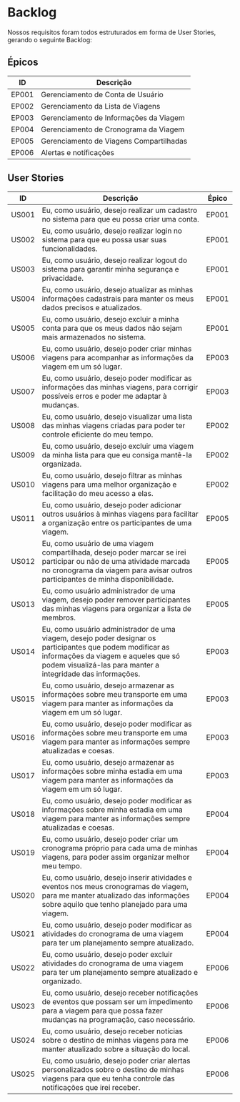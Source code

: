 # Backlog

Nossos requisitos foram todos estruturados em forma de User Stories, gerando o seguinte Backlog:

## Épicos

|   ID   |  Descrição                              |
| ------ | --------------------------------------- |
| EP001  | Gerenciamento de Conta de Usuário       |
| EP002  | Gerenciamento da Lista de Viagens       |
| EP003  | Gerenciamento de Informações da Viagem  |
| EP004  | Gerenciamento de Cronograma da Viagem   |
| EP005  | Gerenciamento de Viagens Compartilhadas |
| EP006  | Alertas e notíficações                  |

## User Stories

|   ID   |  Descrição                                                                                                                                                                                                        | Épico |
| ------ | ----------------------------------------------------------------------------------------------------------------------------------------------------------------------------------------------------------------- | ----- |
| US001  | Eu, como usuário, desejo realizar um cadastro no sistema para que eu possa criar uma conta.                                                                                                                       | EP001 |
| US002  | Eu, como usuário, desejo realizar login no sistema para que eu possa usar suas funcionalidades.                                                                                                                   | EP001 |
| US003  | Eu, como usuário, desejo realizar logout do sistema para garantir minha segurança e privacidade.                                                                                                                  | EP001 |
| US004  | Eu, como usuário, desejo atualizar as minhas informações cadastrais para manter os meus dados precisos e atualizados.                                                                                             | EP001 |
| US005  | Eu, como usuário, desejo excluir a minha conta para que os meus dados não sejam mais armazenados no sistema.                                                                                                      | EP001 |
| US006  | Eu, como usuário, desejo poder criar minhas viagens para acompanhar as informações da viagem em um só lugar.                                                                                                      | EP003 |
| US007  | Eu, como usuário, desejo poder modificar as informações das minhas viagens, para corrigir possíveis erros e poder me adaptar à mudanças.                                                                          | EP003 |
| US008  | Eu, como usuário, desejo visualizar uma lista das minhas viagens criadas para poder ter controle eficiente do meu tempo.                                                                                          | EP002 |
| US009  | Eu, como usuário, desejo excluir uma viagem da minha lista para que eu consiga mantê-la organizada.                                                                                                               | EP002 |
| US010  | Eu, como usuário, desejo filtrar as minhas viagens para uma melhor organização e facilitação do meu acesso a elas.                                                                                                | EP002 |
| US011  | Eu, como usuário, desejo poder adicionar outros usuários à minhas viagens para facilitar a organização entre os participantes de uma viagem.                                                                      | EP005 |
| US012  | Eu, como usuário de uma viagem compartilhada, desejo poder marcar se irei participar ou não de uma atividade marcada no cronograma da viagem para avisar outros participantes de minha disponibilidade.           | EP005 |
| US013  | Eu, como usuário administrador de uma viagem, desejo poder remover participantes das minhas viagens para organizar a lista de membros.                                                                            | EP005 |
| US014  | Eu, como usuário administrador de uma viagem, desejo poder designar os participantes que podem modificar as informações da viagem e aqueles que só podem visualizá-las para manter a integridade das informações. | EP003 |
| US015  | Eu, como usuário, desejo armazenar as informações sobre meu transporte em uma viagem para manter as informações da viagem em um só lugar.                                                                         | EP003 |
| US016  | Eu, como usuário, desejo poder modificar as informações sobre meu transporte em uma viagem para manter as informações sempre atualizadas e coesas.                                                                | EP003 |
| US017  | Eu, como usuário, desejo armazenar as informações sobre minha estadia em uma viagem para manter as informações da viagem em um só lugar.                                                                          | EP003 |
| US018  | Eu, como usuário, desejo poder modificar as informações sobre minha estadia em uma viagem para manter as informações sempre atualizadas e coesas.                                                                 | EP004 |
| US019  | Eu, como usuário, desejo poder criar um cronograma próprio para cada uma de minhas viagens, para poder assim organizar melhor meu tempo.                                                                          | EP004 |
| US020  | Eu, como usuário, desejo inserir atividades e eventos nos meus cronogramas de viagem, para me manter atualizado das informações sobre aquilo que tenho planejado para uma viagem.                                 | EP004 |
| US021  | Eu, como usuário, desejo poder modificar as atividades do cronograma de uma viagem para ter um planejamento sempre atualizado.                                                                                    | EP004 |
| US022  | Eu, como usuário, desejo poder excluir atividades do cronograma de uma viagem para ter um planejamento sempre atualizado e organizado.                                                                            | EP006 |
| US023  | Eu, como usuário, desejo receber notificações de eventos que possam ser um impedimento para a viagem para que possa fazer mudanças na programação, caso necessário.                                               | EP006 |
| US024  | Eu, como usuário, desejo receber notícias sobre o destino de minhas viagens para me manter atualizado sobre a situação do local.                                                                                  | EP006 |
| US025  | Eu, como usuário, desejo poder criar alertas personalizados sobre o destino de minhas viagens para que eu tenha controle das notificações que irei receber.                                                       | EP006 |